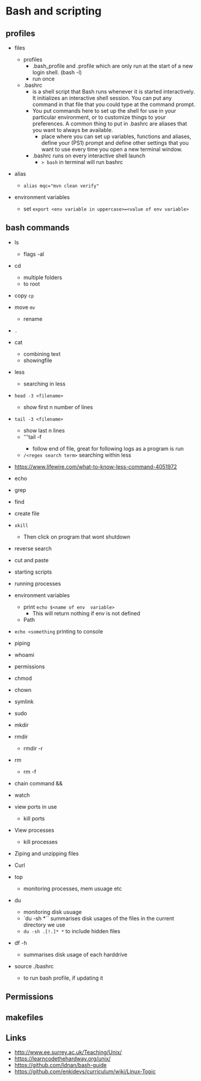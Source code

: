 # Bash and scripting

## profiles

- files
  - profiles
    - .bash_profile and .profile which are only run at the start of a new login shell. (bash -l)
    - run once
  - .bashrc
    - is a shell script that Bash runs whenever it is started interactively. It initializes an interactive shell session. You can put any command in that file that you could type at the command prompt.
    - You put commands here to set up the shell for use in your particular environment, or to customize things to your preferences. A common thing to put in .bashrc are aliases that you want to always be available.
      -  place where you can set up variables, functions and aliases, define your (PS1) prompt and define other settings that you want to use every time you open a new terminal window.
    - .bashrc runs on every interactive shell launch
      - `> bash` in terminal will run bashrc

- alias
  - `alias mqc="mvn clean verify"`
- environment variables
  - set ```export <env variable in uppercase>=<value of env variable>```

## bash commands

- ls
  - flags -al
- cd
  - multiple folders
  - to root
- copy ```cp```
- move ```mv```
  - rename
- ```.```
- cat
  - combining text
  - showingfile
- less
  - searching in less
- ```head -3 <filename>```
  - show first n number of lines
- ```tail -3 <filename>```
  - show last n lines
  - '''tail -f <filename>
    - follow end of file, great for following logs as a program is run
  - ```/<regex search term>``` searching within less
- https://www.lifewire.com/what-to-know-less-command-4051972
- echo
- grep
- find
- create file
- `xkill`
  - Then click on program that wont shutdown
- reverse search
- cut and paste
- starting scripts
- running processes
- environment variables
  - print ```echo $<name of env  variable>```
    - This will return nothing if env is not defined
  - Path

- ```echo <something``` printing to console
- piping
- whoami
- permissions
- chmod
- chown
- symlink
- sudo
- mkdir
- rmdir
  - rmdir -r
- rm
  - rm -f
- chain command &&
- watch
- view ports in use
  - kill ports
- View processes
  - kill processes
- Ziping and unzipping files
- Curl
- top
  - monitoring processes, mem usuage etc
- du
  - monitoring disk usuage
  - `du -sh *`` summarises disk usages of the files in the current directory we use
  - `du -sh .[!.]* *` to include hidden files
- df -h
  - summarises disk usage of each harddrive
- source ./bashrc
  - to run bash profile, if updating it


## Permissions

## makefiles

## Links

- http://www.ee.surrey.ac.uk/Teaching/Unix/
- https://learncodethehardway.org/unix/
- https://github.com/Idnan/bash-guide
- https://github.com/enkidevs/curriculum/wiki/Linux-Topic
